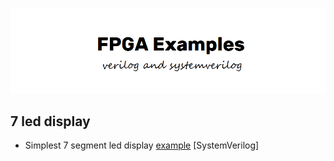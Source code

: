 ![logo](https://raw.githubusercontent.com/signalius/FPGA_Verilog_Examples/master/www/logo.png)

## 7 led display
* Simplest 7 segment led display [example](https://github.com/signalius/FPGA_Verilog_Examples/tree/master/Example_7seg_led_display) [SystemVerilog]
